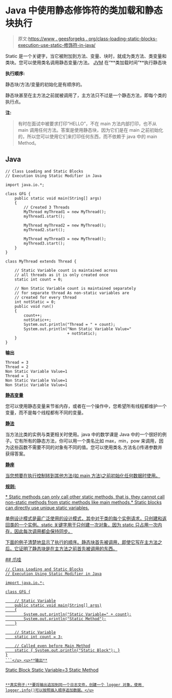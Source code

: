 # Java 中使用静态修饰符的类加载和静态块执行

> 原文:[https://www . geesforgeks . org/class-loading-static-blocks-execution-use-static-修饰符-in-java/](https://www.geeksforgeeks.org/class-loading-and-static-blocks-execution-using-static-modifier-in-java/)

Static 是一个关键字，当它被附加到方法、变量、块时，就成为类方法、类变量和类块。您可以使用类名调用静态变量/方法。 [JVM](https://www.geeksforgeeks.org/jvm-works-jvm-architecture/) 在“**类加载时间”**执行静态块

**执行顺序:**

静态块/方法/变量的初始化是有顺序的。

静态块甚至在主方法之前就被调用了，主方法只不过是一个静态方法，即每个类的执行点。

**注:**

> 有时在面试中被要求打印“HELLO”，不在 main 方法内部打印，也不从 main 调用任何方法。答案是使用静态块，因为它们是在 main 之前初始化的，所以您可以使用它们来打印任何东西，而不依赖于 java 中的 main Method。

## Java

```
// Class Loading and Static Blocks
// Execution Using Static Modifier in Java

import java.io.*;

class GFG {
    public static void main(String[] args)
    {
        // Created 3 Threads
        MyThread myThread1 = new MyThread();
        myThread1.start();

        MyThread myThread2 = new MyThread();
        myThread2.start();

        MyThread myThread3 = new MyThread();
        myThread3.start();
    }
}

class MyThread extends Thread {

    // Static Variable count is maintained across
    // all threads as it is only created once
    static int count = 0;

    // Non Static Variable count is maintained separately
    // for separate thread As non-static variables are
    // created for every thread
    int notStatic = 0;
    public void run()
    {
        count++;
        notStatic++;
        System.out.println("Thread = " + count);
        System.out.println("Non Static Variable Value="
                           + notStatic);
    }
}
```

**输出**

```
Thread = 3
Thread = 2
Non Static Variable Value=1
Thread = 1
Non Static Variable Value=1
Non Static Variable Value=1
```

**<u>静态变量</u>**

您可以使用静态变量来节省内存，或者在一个操作中，您希望所有线程都维护一个变量，而不是每个线程都有不同的变量。

**<u>静法</u>**

当方法比类的实例与类更相关时使用。java 中的数学课是 Java 中的一个很好的例子。它有所有的静态方法，你可以用一个类名比如 max，min，pow 来调用，因为这些函数不需要不同的对象有不同的值。您可以使用类名.方法名()传递参数并获得答案。

**<u>静座</u>**

<u>当您想要在执行控制转到其他方法(如 main 方法)之前初始化任何数据时使用。</u>

<u>**<u>规则:</u>**</u>

<u>*   Static methods can only call other static methods, that is, they cannot call non-static methods from static methods like main methods.*   Static blocks can directly use unique static variables.</u>

<u>单例设计模式是最广泛使用的设计模式，其中对于类的每个实例请求，只创建和返回类的一个实例。static 关键字用于只创建一次对象，因为 static 只占用一次内存，因此每次调用都会保持同步。</u>

<u>下面的例子清楚地显示了执行的顺序。静态块首先被调用，即使它写在主方法之后。它证明了静态块是在主方法之前首先被调用的东西。</u>

 <u>## 爪哇

```
// Class Loading and Static Blocks
// Execution Using Static Modifier in Java

import java.io.*;

class GFG {

    // Static Variable
    public static void main(String[] args)
    {
        System.out.println("Static Variable=" + count);
        System.out.println("Static Method");
    }

    // Static Variable
    static int count = 3;

    // Called even before Main Method
    static { System.out.println("Static Block"); }
}
```</u> <u>**输出**

```
Static Block
Static Variable=3
Static Method
```

**真实例子:**要将输出追加到同一个日志文件，创建一个 logger 对象，使用 logger.info()可以按照插入顺序追加数据。</u>